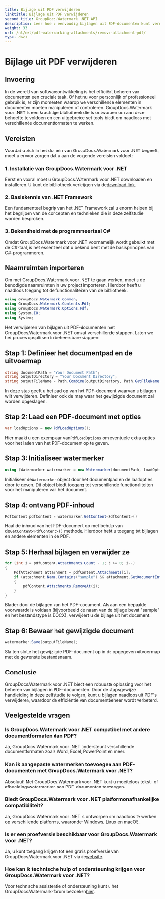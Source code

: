 ```yaml
---
title: Bijlage uit PDF verwijderen
linktitle: Bijlage uit PDF verwijderen
second_title: GroupDocs.Watermark .NET API
description: Leer hoe u eenvoudig bijlagen uit PDF-documenten kunt verwijderen met GroupDocs.Watermark voor .NET. Verbeter de efficiëntie van uw documentbeheer.
weight: 33
url: /nl/net/pdf-watermarking-attachments/remove-attachment-pdf/
type: docs
---
```

# Bijlage uit PDF verwijderen

## Invoering
In de wereld van softwareontwikkeling is het efficiënt beheren van documenten een cruciale taak. Of het nu voor persoonlijk of professioneel gebruik is, er zijn momenten waarop we verschillende elementen in documenten moeten manipuleren of controleren. GroupDocs.Watermark voor .NET is een krachtige bibliotheek die is ontworpen om aan deze behoefte te voldoen en een uitgebreide set tools biedt om naadloos met verschillende documentformaten te werken.
## Vereisten
Voordat u zich in het domein van GroupDocs.Watermark voor .NET begeeft, moet u ervoor zorgen dat u aan de volgende vereisten voldoet:
### 1. Installatie van GroupDocs.Watermark voor .NET
 Eerst en vooral moet u GroupDocs.Watermark voor .NET downloaden en installeren. U kunt de bibliotheek verkrijgen via de[download link](https://releases.groupdocs.com/Watermark/net/).
### 2. Basiskennis van .NET Framework
Een fundamenteel begrip van het .NET Framework zal u enorm helpen bij het begrijpen van de concepten en technieken die in deze zelfstudie worden besproken.
### 3. Bekendheid met de programmeertaal C#
Omdat GroupDocs.Watermark voor .NET voornamelijk wordt gebruikt met de C#-taal, is het essentieel dat u bekend bent met de basisprincipes van C#-programmeren.

## Naamruimten importeren
Om met GroupDocs.Watermark voor .NET te gaan werken, moet u de benodigde naamruimten in uw project importeren. Hierdoor heeft u naadloos toegang tot de functionaliteiten van de bibliotheek.

```csharp
using GroupDocs.Watermark.Common;
using GroupDocs.Watermark.Contents.Pdf;
using GroupDocs.Watermark.Options.Pdf;
using System.IO;
using System;
```
Het verwijderen van bijlagen uit PDF-documenten met GroupDocs.Watermark voor .NET omvat verschillende stappen. Laten we het proces opsplitsen in beheersbare stappen:
## Stap 1: Definieer het documentpad en de uitvoermap
```csharp
string documentPath = "Your Document Path";
string outputDirectory = "Your Document Directory";
string outputFileName = Path.Combine(outputDirectory, Path.GetFileName(documentPath));
```
In deze stap geeft u het pad op van het PDF-document waarvan u bijlagen wilt verwijderen. Definieer ook de map waar het gewijzigde document zal worden opgeslagen.
## Stap 2: Laad een PDF-document met opties
```csharp
var loadOptions = new PdfLoadOptions();
```
 Hier maakt u een exemplaar van`PdfLoadOptions` om eventuele extra opties voor het laden van het PDF-document op te geven.
## Stap 3: Initialiseer watermerker
```csharp
using (Watermarker watermarker = new Watermarker(documentPath, loadOptions))
```
 Initialiseer de`Watermarker` object door het documentpad en de laadopties door te geven. Dit object biedt toegang tot verschillende functionaliteiten voor het manipuleren van het document.
## Stap 4: ontvang PDF-inhoud
```csharp
PdfContent pdfContent = watermarker.GetContent<PdfContent>();
```
 Haal de inhoud van het PDF-document op met behulp van de`GetContent<PdfContent>()` methode. Hierdoor hebt u toegang tot bijlagen en andere elementen in de PDF.
## Stap 5: Herhaal bijlagen en verwijder ze
```csharp
for (int i = pdfContent.Attachments.Count - 1; i >= 0; i--)
{
    PdfAttachment attachment = pdfContent.Attachments[i];
    if (attachment.Name.Contains("sample") && attachment.GetDocumentInfo().FileType == FileType.DOCX)
    {
        pdfContent.Attachments.RemoveAt(i);
    }
}
```
Blader door de bijlagen van het PDF-document. Als aan een bepaalde voorwaarde is voldaan (bijvoorbeeld de naam van de bijlage bevat "sample" en het bestandstype is DOCX), verwijdert u de bijlage uit het document.
## Stap 6: Bewaar het gewijzigde document
```csharp
watermarker.Save(outputFileName);
```
Sla ten slotte het gewijzigde PDF-document op in de opgegeven uitvoermap met de gewenste bestandsnaam.

## Conclusie
GroupDocs.Watermark voor .NET biedt een robuuste oplossing voor het beheren van bijlagen in PDF-documenten. Door de stapsgewijze handleiding in deze zelfstudie te volgen, kunt u bijlagen naadloos uit PDF's verwijderen, waardoor de efficiëntie van documentbeheer wordt verbeterd.
## Veelgestelde vragen
### Is GroupDocs.Watermark voor .NET compatibel met andere documentformaten dan PDF?
Ja, GroupDocs.Watermark voor .NET ondersteunt verschillende documentformaten zoals Word, Excel, PowerPoint en meer.
### Kan ik aangepaste watermerken toevoegen aan PDF-documenten met GroupDocs.Watermark voor .NET?
Absoluut! Met GroupDocs.Watermark voor .NET kunt u moeiteloos tekst- of afbeeldingswatermerken aan PDF-documenten toevoegen.
### Biedt GroupDocs.Watermark voor .NET platformonafhankelijke compatibiliteit?
Ja, GroupDocs.Watermark voor .NET is ontworpen om naadloos te werken op verschillende platforms, waaronder Windows, Linux en macOS.
### Is er een proefversie beschikbaar voor GroupDocs.Watermark voor .NET?
 Ja, u kunt toegang krijgen tot een gratis proefversie van GroupDocs.Watermark voor .NET via de[website](https://releases.groupdocs.com/).
### Hoe kan ik technische hulp of ondersteuning krijgen voor GroupDocs.Watermark voor .NET?
 Voor technische assistentie of ondersteuning kunt u het GroupDocs.Watermark-forum bezoeken[hier](https://forum.groupdocs.com/c/watermark/19).